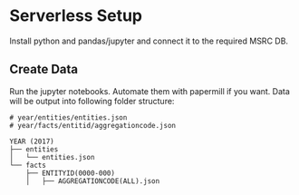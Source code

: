 # Serverless Setup

Install python and pandas/jupyter and connect it to the required MSRC DB.

## Create Data

Run the jupyter notebooks. Automate them with papermill if you want. Data will be output into following folder structure:

```
# year/entities/entities.json
# year/facts/entitid/aggregationcode.json

YEAR (2017)
├── entities
│   └── entities.json
└── facts
    ├── ENTITYID(0000-000)
    │   ├── AGGREGATIONCODE(ALL).json
```
